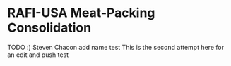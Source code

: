 # RAFI-USA Meat-Packing Consolidation

TODO :)
Steven Chacon add name test
This is the second attempt here for an edit and push test